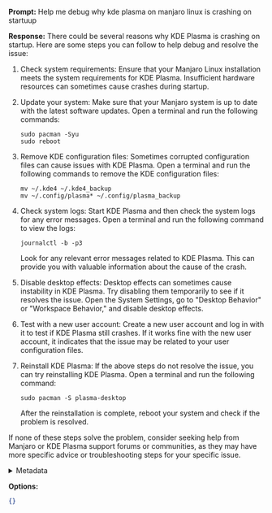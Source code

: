 **Prompt:**
Help me debug why kde plasma on manjaro linux is crashing on startuup

**Response:**
There could be several reasons why KDE Plasma is crashing on startup. Here are some steps you can follow to help debug and resolve the issue:

1. Check system requirements: Ensure that your Manjaro Linux installation meets the system requirements for KDE Plasma. Insufficient hardware resources can sometimes cause crashes during startup.

2. Update your system: Make sure that your Manjaro system is up to date with the latest software updates. Open a terminal and run the following commands:
   ```
   sudo pacman -Syu
   sudo reboot
   ```

3. Remove KDE configuration files: Sometimes corrupted configuration files can cause issues with KDE Plasma. Open a terminal and run the following commands to remove the KDE configuration files:
   ```
   mv ~/.kde4 ~/.kde4_backup
   mv ~/.config/plasma* ~/.config/plasma_backup
   ```

4. Check system logs: Start KDE Plasma and then check the system logs for any error messages. Open a terminal and run the following command to view the logs:
   ```
   journalctl -b -p3
   ```

   Look for any relevant error messages related to KDE Plasma. This can provide you with valuable information about the cause of the crash.

5. Disable desktop effects: Desktop effects can sometimes cause instability in KDE Plasma. Try disabling them temporarily to see if it resolves the issue. Open the System Settings, go to "Desktop Behavior" or "Workspace Behavior," and disable desktop effects.

6. Test with a new user account: Create a new user account and log in with it to test if KDE Plasma still crashes. If it works fine with the new user account, it indicates that the issue may be related to your user configuration files.

7. Reinstall KDE Plasma: If the above steps do not resolve the issue, you can try reinstalling KDE Plasma. Open a terminal and run the following command:
   ```
   sudo pacman -S plasma-desktop
   ```

   After the reinstallation is complete, reboot your system and check if the problem is resolved.

If none of these steps solve the problem, consider seeking help from Manjaro or KDE Plasma support forums or communities, as they may have more specific advice or troubleshooting steps for your specific issue.

<details><summary>Metadata</summary>

- Duration: 19177 ms
- Datetime: 2023-09-22T12:12:42.888037
- Model: gpt-3.5-turbo-0613

</details>

**Options:**
```json
{}
```

